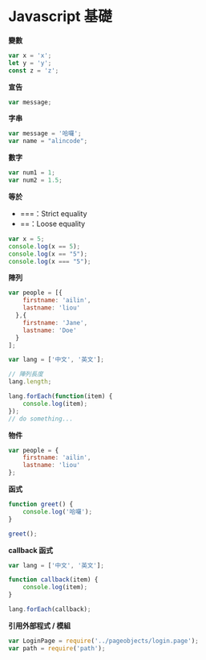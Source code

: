 # Javascript 基礎

**變數**

```js
var x = 'x';
let y = 'y';
const z = 'z';
```

**宣告**

```js
var message;
```

**字串**

```js
var message = '哈囉';
var name = "alincode";
```
**數字**

```js
var num1 = 1;
var num2 = 1.5;
```

**等於**

* ===：Strict equality
* ==：Loose equality

```js
var x = 5;
console.log(x == 5); 
console.log(x == "5");
console.log(x === "5");
```

**陣列**

```js
var people = [{
    firstname: 'ailin',
    lastname: 'liou'
  },{
    firstname: 'Jane',
    lastname: 'Doe'
  }
];

var lang = ['中文', '英文'];

// 陣列長度
lang.length;

lang.forEach(function(item) {
    console.log(item);
});
// do something...
```

**物件**

```js
var people = {
    firstname: 'ailin',
    lastname: 'liou'
};
```

**函式**

```js
function greet() {
	console.log('哈囉');
}

greet();
```

**callback 函式**

```js
var lang = ['中文', '英文'];

function callback(item) {
    console.log(item);
}

lang.forEach(callback);
```

**引用外部程式 / 模組**

```js
var LoginPage = require('../pageobjects/login.page');
var path = require('path');
```